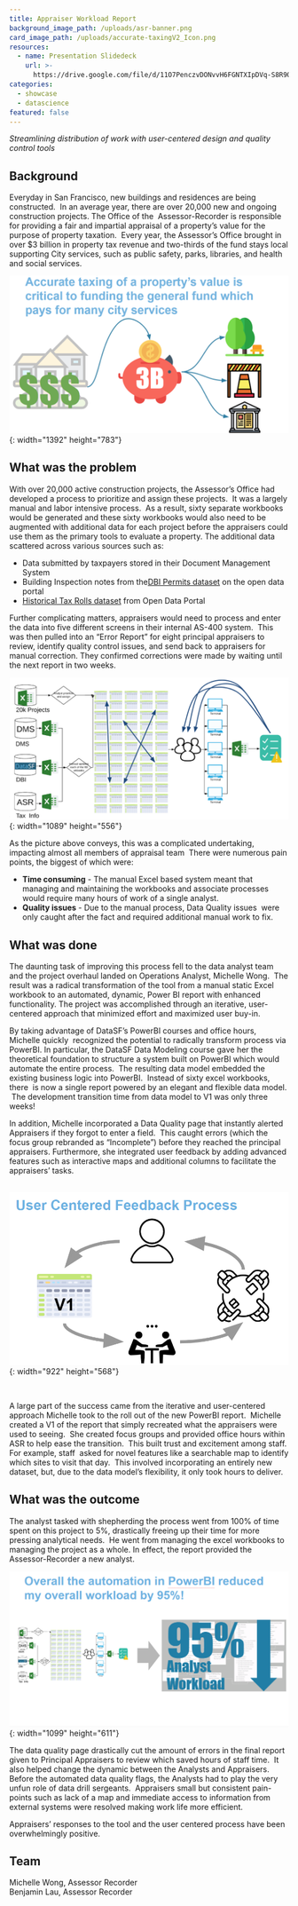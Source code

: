 ```yaml
---
title: Appraiser Workload Report
background_image_path: /uploads/asr-banner.png
card_image_path: /uploads/accurate-taxingV2_Icon.png
resources:
  - name: Presentation Slidedeck
    url: >-
      https://drive.google.com/file/d/11O7PenczvDONvvH6FGNTXIpDVq-S8R9Q/view?usp=sharing
categories:
  - showcase
  - datascience
featured: false
---
```


*Streamlining distribution of work with user-centered design and quality control tools*

## Background

Everyday in San Francisco, new buildings and residences are being constructed. &nbsp;In an average year, there are over 20,000 new and ongoing construction projects. The Office of the &nbsp;Assessor-Recorder is responsible for providing a fair and impartial appraisal of a property’s value for the purpose of property taxation. &nbsp;Every year, the Assessor’s Office brought in over $3 billion in property tax revenue and two-thirds of the fund stays local supporting City services, such as public safety, parks, libraries, and health and social services.

![](/uploads/accurate-taxingv2.png){: width="1392" height="783"}

## What was the problem

With over 20,000 active construction projects, the Assessor’s Office had developed a process to prioritize and assign these projects. &nbsp;It was a largely manual and labor intensive process. &nbsp;As a result, sixty separate workbooks would be generated and these sixty workbooks would also need to be augmented with additional data for each project before the appraisers could use them as the primary tools to evaluate a property. The additional data scattered across various sources such as:

* Data submitted by taxpayers stored in their Document Management System
* Building Inspection notes from the[DBI Permits dataset](https://data.sfgov.org/Housing-and-Buildings/Building-Permits/i98e-djp9) on the open data portal
* [Historical Tax Rolls dataset](https://data.sfgov.org/Housing-and-Buildings/Assessor-Historical-Secured-Property-Tax-Rolls/wv5m-vpq2) from Open Data Portal

Further complicating matters, appraisers would need to process and enter the data into five different screens in their internal AS-400 system. &nbsp;This was then pulled into an “Error Report” for eight principal appraisers to review, identify quality control issues, and send back to appraisers for manual correction. They confirmed corrections were made by waiting until the next report in two weeks.

![](/uploads/workflow.png){: width="1089" height="556"}

As the picture above conveys, this was a complicated undertaking, impacting almost all members of appraisal team &nbsp;There were numerous pain points, the biggest of which were:

* **Time consuming** - The manual Excel based system meant that managing and maintaining the workbooks and associate processes would require many hours of work of a single analyst. &nbsp;
* **Quality issues** - Due to the manual process, Data Quality issues &nbsp;were only caught after the fact and required additional manual work to fix.

## What was done

The daunting task of improving this process fell to the data analyst team and the project overhaul landed on Operations Analyst, Michelle Wong. &nbsp;The result was a radical transformation of the tool from a manual static Excel workbook to an automated, dynamic, Power BI report with enhanced functionality. The project was accomplished through an iterative, user-centered approach that minimized effort and maximized user buy-in.

By taking advantage of DataSF’s PowerBI courses and office hours, Michelle quickly &nbsp;recognized the potential to radically transform process via PowerBI. In particular, the DataSF Data Modeling course gave her the theoretical foundation to structure a system built on PowerBI which would automate the entire process. &nbsp;The resulting data model embedded the existing business logic into PowerBI. &nbsp;Instead of sixty excel workbooks, there &nbsp;is now a single report powered by an elegant and flexible data model. &nbsp;The development transition time from data model to V1 was only three weeks\!

In addition, Michelle incorporated a Data Quality page that instantly alerted Appraisers if they forgot to enter a field. &nbsp;This caught errors (which the focus group rebranded as “Incomplete”) before they reached the principal appraisers. Furthermore, she integrated user feedback by adding advanced features such as interactive maps and additional columns to facilitate the appraisers’ tasks.<br>&nbsp;

![](/uploads/user-centered-feedback-process.png){: width="922" height="568"}

&nbsp;

A large part of the success came from the iterative and user-centered approach Michelle took to the roll out of the new PowerBI report. &nbsp;Michelle created a V1 of the report that simply recreated what the appraisers were used to seeing. &nbsp;She created focus groups and provided office hours within ASR to help ease the transition. &nbsp;This built trust and excitement among staff. For example, staff &nbsp;asked for novel features like a searchable map to identify which sites to visit that day. &nbsp;This involved incorporating an entirely new dataset, but, due to the data model’s flexibility, it only took hours to deliver.

## What was the outcome

The analyst tasked with shepherding the process went from 100% of time spent on this project to 5%, drastically freeing up their time for more pressing analytical needs.&nbsp; He went from managing the excel workbooks to managing the project as a whole. In effect, the report provided the Assessor-Recorder a new analyst.

![](/uploads/overall-automation.png){: width="1099" height="611"}

The data quality page drastically cut the amount of errors in the final report given to Principal Appraisers to review which saved hours of staff time.&nbsp; It also helped change the dynamic between the Analysts and Appraisers. Before the automated data quality flags, the Analysts had to play the very unfun role of data drill sergeants.&nbsp; Appraisers small but consistent pain-points such as lack of a map and immediate access to information from external systems were resolved making work life more efficient.&nbsp;&nbsp;

Appraisers’ responses to the tool and the user centered process have been overwhelmingly positive.

## Team

Michelle Wong, Assessor Recorder<br>Benjamin Lau, Assessor Recorder&nbsp;